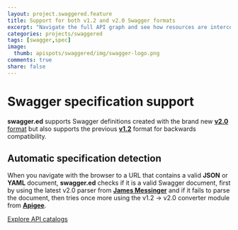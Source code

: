 ```yaml
---
layout: project.swaggered.feature
title: Support for both v1.2 and v2.0 Swagger formats
excerpt: "Navigate the full API graph and see how resources are interconnected."
categories: projects/swaggered
tags: [swagger,spec]
image:
  thumb: apispots/swaggered/img/swagger-logo.png
comments: true
share: false
---
```


# Swagger specification support

**swagger.ed** supports Swagger definitions created with the brand new [**v2.0** format](https://github.com/swagger-api/swagger-spec/blob/master/versions/2.0.md "Swagger v2.0")  but also supports the previous [**v1.2**](https://github.com/swagger-api/swagger-spec/blob/master/versions/1.2.md "Swagger v2.0") format for backwards compatibility.  

## Automatic specification detection

When you navigate with the browser to a URL that contains a valid **JSON** or **YAML** document,  **swagger.ed** checks if it is a valid
Swagger document, first by using the latest v2.0 parser from [**James Messinger**](https://github.com/BigstickCarpet/swagger-parser/blob/master/tests/index.html "Swagger v2.0 parser") and if it fails to parse the document, then tries once more using the v1.2 -> v2.0 converter module from [**Apigee**](https://github.com/apigee-127/swagger-converter "Swagger v1.2 -> v2.0 converter").

<div markdown="0"  class="text-center"><a href="{{ site.url }}/projects/swaggered/apis-json-support/" class="btn">Explore API catalogs</a></div>